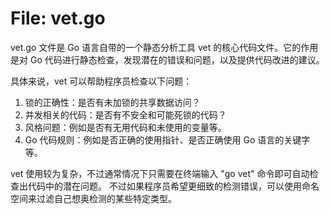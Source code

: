 # File: vet.go

vet.go 文件是 Go 语言自带的一个静态分析工具 vet 的核心代码文件。它的作用是对 Go 代码进行静态检查，发现潜在的错误和问题，以及提供代码改进的建议。

具体来说，vet 可以帮助程序员检查以下问题：

1. 锁的正确性：是否有未加锁的共享数据访问？
2. 并发相关的代码：是否有不安全和可能死锁的代码？
3. 风格问题：例如是否有无用代码和未使用的变量等。
4. Go 代码规则：例如是否正确的使用指针、是否正确使用 Go 语言的关键字等。

vet 使用较为复杂，不过通常情况下只需要在终端输入 "go vet" 命令即可自动检查出代码中的潜在问题。 不过如果程序员希望更细致的检测错误，可以使用命名空间来过滤自己想奥检测的某些特定类型。

